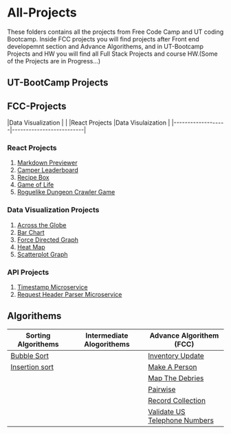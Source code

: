 # All-Projects
These folders contains all the projects from Free Code Camp and UT coding Bootcamp. Inside FCC projects you will find projects after Front end developemnt section and Advance Algorithems, and in UT-Bootcamp Projects and HW you will find all Full Stack Projects and course HW.(Some of the Projects are in Progress...)   

## UT-BootCamp Projects

## FCC-Projects
|Data Visualization |    |
|React Projects          |Data Visulaization               |
|-------------------|--------------------------|
### React Projects
1. [Markdown Previewer](FCC-Projects/React%20Projects/Markdown%20Previewer)
2. [Camper Leaderboard](FCC-Projects/React%20Projects/Camper%20Leaderboard)
3. [Recipe Box](FCC-Projects/React%20Projects/Recipe%20Box)
4. [Game of Life](FCC-Projects/React%20Projects/Game%20of%20Life)
5. [Roguelike Dungeon Crawler Game](FCC-Projects/React%20Projects/Roguelike%20Dungeon%20Crawler%20Game)


### Data Visualization Projects
1. [Across the Globe](FCC-Projects/Data%20Visualization%20Projects/Across%20the%20Globe)
2. [Bar Chart](FCC-Projects/Data%20Visualization%20Projects/Bar%20Chart)
3. [Force Directed Graph](FCC-Projects/Data%20Visualization%20Projects/Force%20Directed%20Graph)
4. [Heat Map](FCC-Projects/Data%20Visualization%20Projects/Heat%20Map)
5. [Scatterplot Graph](FCC-Projects/Data%20Visualization%20Projects/Scatterplot%20Graph)
### API Projects
1. [Timestamp Microservice](FCC-Projects/API%20Projects/Timestamp%20Microservice)
2. [Request Header Parser Microservice](FCC-Projects/API%20Projects/Request%20Header%20Parser%20Microservice)


## Algorithems

| Sorting Algorithems                               |Intermediate Alogorithems | Advance Algorithem (FCC)                                                                    |
|---------------------------------------------------|--------------------------|-------------------------------------------------------------------------------------------  |
| [Bubble Sort](Algorithems/BubbleSort)             |                          | [Inventory Update](Algorithems/FCC-Algorithem/Inventory_Update)                             |
| [Insertion sort](Algorithems/Insertion%20Sort)    |                          | [Make A Person](Algorithems/FCC-Algorithem/Make_A_Person)                                   |
|                                                   |                          |  [Map The Debries](Algorithems/FCC-Algorithem/Map_The_Debries)                              |
|                                                   |                          |  [Pairwise](Algorithems/FCC-Algorithem/Pairwise)                                            |
|                                                   |                          |  [Record Collection](Algorithems/FCC-Algorithem/Record_Collection)                          |
|                                                   |                          |  [Validate US Telephone Numbers](Algorithems/FCC-Algorithem/Validate_US_Telephone_Numbers)  |